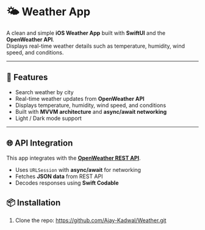 # 🌤️ Weather App

A clean and simple **iOS Weather App** built with **SwiftUI** and the **OpenWeather API**.  
Displays real-time weather details such as temperature, humidity, wind speed, and conditions.  

---

## 🚀 Features
- Search weather by city  
- Real-time weather updates from **OpenWeather API**  
- Displays temperature, humidity, wind speed, and conditions  
- Built with **MVVM architecture** and **async/await networking**  
- Light / Dark mode support  

---

## 🌐 API Integration
This app integrates with the **[OpenWeather REST API](https://openweathermap.org/api)**.  

- Uses `URLSession` with **async/await** for networking  
- Fetches **JSON data** from REST API  
- Decodes responses using **Swift Codable**  


## 📦 Installation
1. Clone the repo:
   https://github.com/Ajay-Kadwal/Weather.git
